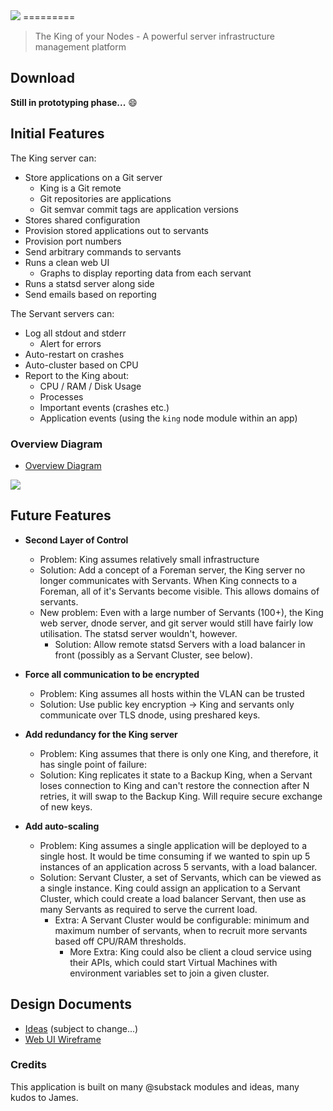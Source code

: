 <img src="https://docs.google.com/drawings/d/1W0qjJzcPkLhFz_h-QY-worQZxhaEfFIGPV1ElV5gSSQ/pub?w=378&amp;h=153">
=========

> The King of your Nodes - A powerful server infrastructure management platform

## Download

**Still in prototyping phase...** :smile:

## Initial Features

The King server can:

* Store applications on a Git server
  * King is a Git remote
  * Git repositories are applications 
  * Git semvar commit tags are application versions
* Stores shared configuration
* Provision stored applications out to servants
* Provision port numbers
* Send arbitrary commands to servants
* Runs a clean web UI
  * Graphs to display reporting data from each servant
* Runs a statsd server along side
* Send emails based on reporting

The Servant servers can:

* Log all stdout and stderr
  * Alert for errors 
* Auto-restart on crashes
* Auto-cluster based on CPU
* Report to the King about:
  * CPU / RAM / Disk Usage
  * Processes
  * Important events (crashes etc.)
  * Application events (using the `king` node module within an app) 


### Overview Diagram

* [Overview Diagram](https://docs.google.com/drawings/d/1MZyNft8rYvSHDf5R_ueCuiymenWsZFnufB0OLr75gP4/edit?usp=sharing)

<img src="https://docs.google.com/drawings/d/1MZyNft8rYvSHDf5R_ueCuiymenWsZFnufB0OLr75gP4/pub?w=900&amp;h=600">


## Future Features

* **Second Layer of Control**
  * Problem: King assumes relatively small infrastructure
  * Solution: Add a concept of a Foreman server, the King server no longer communicates with Servants.
    When King connects to a Foreman, all of it's Servants become visible. This allows domains of servants.
  * New problem: Even with a large number of Servants (100+), the King web server, dnode server,
    and git server would still have fairly low utilisation. The statsd server wouldn't, however.
      * Solution: Allow remote statsd Servers with a load balancer in front (possibly as a Servant Cluster, see below).
* **Force all communication to be encrypted**
  * Problem: King assumes all hosts within the VLAN can be trusted
  * Solution: Use public key encryption -> King and servants only communicate over TLS dnode, using preshared keys.
* **Add redundancy for the King server**
  * Problem: King assumes that there is only one King, and therefore, it has single point of failure:
  * Solution: King replicates it state to a Backup King, when a Servant loses connection to King and can't restore
    the connection after N retries, it will swap to the Backup King. Will require secure exchange of new keys.

* **Add auto-scaling**
  * Problem: King assumes a single application will be deployed to a single host. It would be time consuming
    if we wanted to spin up 5 instances of an application across 5 servants, with a load balancer.
  * Solution: Servant Cluster, a set of Servants, which can be viewed as a single instance.
    King could assign an application to a Servant Cluster, which could create a load balancer Servant,
    then use as many Servants as required to serve the current load.
    * Extra: A Servant Cluster would be configurable: minimum and maximum number of servants, when to
      recruit more servants based off CPU/RAM thresholds.
      * More Extra: King could also be client a cloud service using their APIs, which could start Virtual
        Machines with environment variables set to join a given cluster.

## Design Documents

* [Ideas](https://docs.google.com/document/d/12lMrzcAQOT2BrpiqchGjwtftis3f0LS8QRIFSiNqklE/edit?usp=sharing) (subject to change...)
* [Web UI Wireframe](https://docs.google.com/drawings/d/1jNrPZKfDorwkJAw64EFu2PrHPD9q9WxSKRYc3_SAgm4/edit)

### Credits

This application is built on many @substack modules and ideas, many kudos to James.

